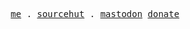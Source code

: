 <p align="center">
  <samp>
    <a href="https://lvmn.org">me</a> .
    <a href="https://git.sr.ht/~lovelymono">sourcehut</a> .
    <a href="https://tech.lgbt/@lovelymono">mastodon</a>
    <a href="https://liberapay.com/lovelymono/donate">donate</a>
  </samp>
</p>
